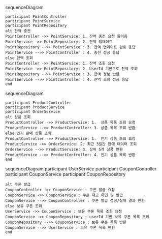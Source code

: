 sequenceDiagram
        
    participant PointController
    participant PointService
    participant PointRepository
    alt 잔액 충전
    PointController ->> PointService: 1. 잔액 충전 요청 들어옴
    PointService ->> PointRepository: 2. 잔액 업데이트
    PointRepository -->> PointService : 3. 잔액 업데이트 완료 응답
    PointService -->> PointController : 4. 충전 성공 응답
    else 잔액 조회
    PointController ->> PointService: 1. 잔액 조회 요청
    PointService ->> PointRepository: 2. UserId 기반으로 잔액 조회
    PointRepository -->> PointService : 3. 잔액 정보 반환
    PointService -->> PointController : 4. 잔액 조회 성공 응답 
    end
    
sequenceDiagram
        
    participant ProductController
    participant ProductService
    participant OrderService
    alt 상품 조회
    ProductController ->> ProductService: 1.  상품 목록 조회 요청
    ProductService -->> ProductController: 3. 상품 목록 조회 반환 
    else 인기 판매 상품 조회
    ProductController ->> ProductService: 1.  인기 상품 조회 요청
    ProductService ->> OrderService: 2. 최근 3일간 판매 데이터 조회
    OrderService -->> ProductService: 3. 상위 5개 상품 반환
    ProductService -->> ProductController: 4. 인기 상품 목록 반환
    end
    
sequenceDiagram 
    participant UserService
    participant CouponController
    participant CouponService
    participant CouponRepository
    
    alt 쿠폰 발급
    CouponController ->> CouponService : 쿠폰 발급 요청
    CouponService ->> CouponService : 쿠폰 재고 확인 및 발급
    CouponService -->> CouponController : 쿠폰 발급 성공/실패 결과 반환 
    else 보유 쿠폰 조회
    UserService ->> CouponService : 보유 쿠폰 목록 조회 요청
    CouponService ->> CouponRepository : userId 기반 보유 쿠폰 목록 조회
    CouponRepository -->> CouponService : 보유 쿠폰 목록 반환 
    CouponService -->> UserService : 보유 쿠폰 목록 반환 
    end
   
    
